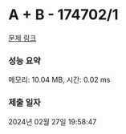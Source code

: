 # A + B - 174702/1 

[문제 링크](https://level.goorm.io/exam/174702/a-b/quiz/1) 

### 성능 요약

메모리: 10.04 MB, 시간: 0.02 ms

### 제출 일자

2024년 02월 27일 19:58:47

